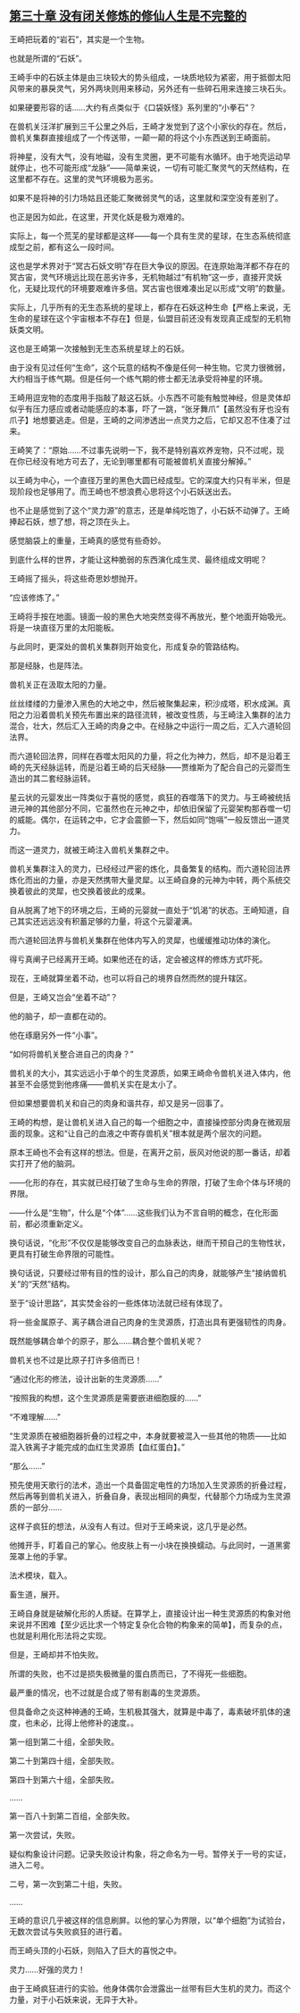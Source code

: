 ## [第三十章 没有闭关修炼的修仙人生是不完整的](https://www.xxbiquge.com/11_11207/9205337.html)


  王崎把玩着的“岩石”，其实是一个生物。

  也就是所谓的“石妖”。

  王崎手中的石妖主体是由三块较大的势头组成，一块质地较为紧密，用于抵御太阳风带来的暴戾灵气，另外两块则用来移动，另外还有一些碎石用来连接三块石头。

  如果硬要形容的话……大约有点类似于《口袋妖怪》系列里的“小拳石”？

  在兽机关汪洋扩展到三千公里之外后，王崎才发觉到了这个小家伙的存在。然后，兽机关集群直接组成了一个传送带，一颠一颠的将这个小东西送到王崎面前。

  将神星，没有大气，没有地磁，没有生灵圈，更不可能有水循环。由于地壳运动早就停止，也不可能形成“龙脉”——简单来说，一切有可能汇聚灵气的天然结构，在这里都不存在。这里的灵气环境极为恶劣。

  如果不是将神的引力场姑且还能汇聚微弱灵气的话，这里就和深空没有差别了。

  也正是因为如此，在这里，开灵化妖是极为艰难的。

  实际上，每一个荒芜的星球都是这样——每一个具有生灵的星球，在生态系统彻底成型之前，都有这么一段时间。

  这也是学术界对于“冥古石妖文明”存在巨大争议的原因。在连原始海洋都不存在的冥古宙，灵气环境远比现在恶劣许多，无机物越过“有机物”这一步，直接开灵妖化，无疑比现代的环境要艰难许多倍。冥古宙也很难凑出足以形成“文明”的数量。

  实际上，几乎所有的无生态系统的星球上，都存在石妖这种生命【严格上来说，无生命的星球在这个宇宙根本不存在】但是，仙盟目前还没有发现真正成型的无机物妖类文明。

  这也是王崎第一次接触到无生态系统星球上的石妖。

  由于没有见过任何“生命”，这个玩意的结构不像是任何一种生物。它灵力很微弱，大约相当于练气期。但是任何一个练气期的修士都无法承受将神星的环境。

  王崎用逗宠物的态度用手指敲了敲这石妖。小东西不可能有触觉神经，但是灵体却似乎有压力感应或者动能感应的本事，吓了一跳，“张牙舞爪”【虽然没有牙也没有爪子】地想要逃走。但是，王崎的之间渗透出一点灵力之后，它却又忍不住凑了过来。

  王崎笑了：“原始……不过事先说明一下，我不是特别喜欢养宠物，只不过呢，现在你已经没有地方可去了，无论到哪里都有可能被兽机关直接分解掉。”

  以王崎为中心，一个直径万里的黑色大圆已经成型。它的深度大约只有半米，但是现阶段也足够用了。而王崎也不想浪费心思将这个小石妖送出去。

  也不止是感觉到了这个“灵力源”的意志，还是单纯吃饱了，小石妖不动弹了。王崎捧起石妖，想了想，将之顶在头上。

  感觉脑袋上的重量，王崎真的感觉有些奇妙。

  到底什么样的世界，才能让这种脆弱的东西演化成生灵、最终组成文明呢？

  王崎摇了摇头，将这些奇思妙想抛开。

  “应该修炼了。”

  王崎将手按在地面。镜面一般的黑色大地突然变得不再放光，整个地面开始吸光。将是一块直径万里的太阳能板。

  与此同时，更深处的兽机关集群则开始变化，形成复杂的管路结构。

  那是经脉，也是阵法。

  兽机关正在汲取太阳的力量。

  丝丝缕缕的力量渗入黑色的大地之中，然后被聚集起来，积沙成塔，积水成渊。真阳之力沿着兽机关预先布置出来的路径流转，被改变性质，与王崎注入集群的法力混合，壮大，然后汇入王崎的肉身之中。在经脉之中运行一周之后，汇入六道轮回法界。

  而六道轮回法界，同样在吞噬太阳风的力量，将之化为神力，然后，却不是沿着王崎的先天经脉运转，而是沿着王崎的后天经脉——贾维斯为了配合自己的元婴而生造出的其二套经脉运转。

  星云状的元婴发出一阵类似于喜悦的感觉，疯狂的吞噬落下的灵力。与王崎被统括进元神的其他部分不同，它虽然也在元神之中，却依旧保留了元婴架构那吞噬一切的威能。偶尔，在运转之中，它才会震颤一下，然后如同“饱嗝”一般反馈出一道灵力。

  而这一道灵力，就被王崎注入兽机关集群之中。

  兽机关集群注入的灵力，已经经过严密的炼化，具备繁复的结构。而六道轮回法界炼化而出的力量，亦是天然携带大量灵犀。以王崎自身的元神为中转，两个系统交换着彼此的灵犀，也交换着彼此的成果。

  自从脱离了地下的环境之后，王崎的元婴就一直处于“饥渴”的状态。王崎知道，自己其实还远远没有积蓄足够的力量，将这个元婴灌满。

  而六道轮回法界与兽机关集群在他体内写入的灵犀，也缓缓推动功体的演化。

  得亏真阐子已经离开王崎。如果他还在的话，定会被这样的修炼方式吓死。

  现在，王崎就算坐着不动，也可以将自己的境界自然而然的提升辖区。

  但是，王崎又岂会“坐着不动”？

  他的脑子，却一直都在动的。

  他在琢磨另外一件“小事”。

  “如何将兽机关整合进自己的肉身？”

  兽机关的大小，其实远远小于单个的生灵源质，如果王崎命令兽机关进入体内，他甚至不会感觉到他疼痛——兽机关实在是太小了。

  但如果想要兽机关和自己的肉身和谐共存，却又是另一回事了。

  王崎的构想，是让兽机关进入自己的每一个细胞之中，直接操控部分肉身在微观层面的现象。这和“让自己的血液之中寄存兽机关”根本就是两个层次的问题。

  原本王崎也不会有这样的想法。但是，在离开之前，辰风对他说的那一番话，却着实打开了他的脑洞。

  ——化形的存在，其实就已经打破了生命与生命的界限，打破了生命个体与环境的界限。

  ——什么是“生物”，什么是“个体”……这些我们认为不言自明的概念，在化形面前，都必须重新定义。

  换句话说，“化形”不仅仅是能够改变自己的血脉表达，继而干预自己的生物性状，更具有打破生命界限的可能性。

  换句话说，只要经过带有目的性的设计，那么自己的肉身，就能够产生“接纳兽机关”的“天然”结构。

  至于“设计思路”，其实焚金谷的一些炼体功法就已经有体现了。

  将一些金属原子、离子耦合进自己肉身的生灵源质，打造出具有更强韧性的肉身。

  既然能够耦合单个的原子，那么……耦合整个兽机关呢？

  兽机关也不过是比原子打许多倍而已！

  “通过化形的修法，设计出新的生灵源质……”

  “按照我的构想，这个生灵源质是需要嵌进细胞膜的……”

  “不难理解……”

  “生灵源质在被细胞器折叠的过程之中，本身就要被混入一些其他的物质——比如混入铁离子才能完成的血红生灵源质【血红蛋白】。”

  “那么……”

  预先使用天歌行的法术，造出一个具备固定电性的力场加入生灵源质的折叠过程，然后再等到兽机关进入，折叠自身，表现出相同的典型，代替那个力场成为生灵源质的一部分……

  这样子疯狂的想法，从没有人有过。但对于王崎来说，这几乎是必然。

  他摊开手，盯着自己的掌心。他皮肤上有一小块在换换蠕动。与此同时，一道黑雾笼罩上他的手掌。

  法术模块，载入。

  畜生道，展开。

  王崎自身就是破解化形的人质疑。在算学上，直接设计出一种生灵源质的构象对他来说并不困难【至少远比求一个特定复杂化合物的构象来的简单】，而复杂的点，也就是利用化形法将之实现。

  但是，王崎却并不怕失败。

  所谓的失败，也不过是损失极微量的蛋白质而已，了不得死一些细胞。

  最严重的情况，也不过就是合成了带有剧毒的生灵源质。

  但具备命之炎这种神通的王崎，生机极其强大，就算是中毒了，毒素破坏肌体的速度，也未必，比得上他修补的速度。。

  第一组到第二十组，全部失败。

  第二十到第四十组，全部失败。

  第四十到第六十组，全部失败。

  ……

  第一百八十到第二百组，全部失败。

  第一次尝试，失败。

  疑似构象设计问题。记录失败设计构象，将之命名为一号。暂停关于一号的实证，进入二号。

  二号，第一次到第二十组，失败。

  ……

  王崎的意识几乎被这样的信息刷屏。以他的掌心为界限，以“单个细胞”为试验台，无数次尝试与失败疯狂的进行着。

  而王崎头顶的小石妖，则陷入了巨大的喜悦之中。

  灵力……好强的灵力！

  由于王崎疯狂进行的实验。他身体偶尔会泄露出一丝带有巨大生机的灵力。而这个力量，对于小石妖来说，无异于大补。
